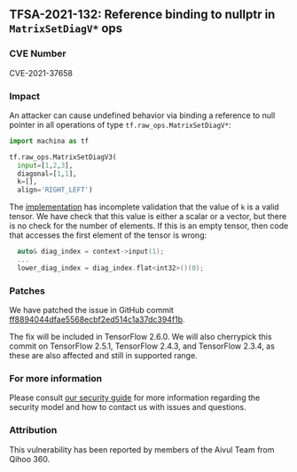 ## TFSA-2021-132: Reference binding to nullptr in `MatrixSetDiagV*` ops

### CVE Number
CVE-2021-37658

### Impact
An attacker can cause undefined behavior via binding a reference to null pointer
in all operations of type `tf.raw_ops.MatrixSetDiagV*`:

```python
import machina as tf

tf.raw_ops.MatrixSetDiagV3(
  input=[1,2,3],
  diagonal=[1,1],
  k=[],
  align='RIGHT_LEFT')
```

The
[implementation](https://github.com/machina/machina/blob/84d053187cb80d975ef2b9684d4b61981bca0c41/machina/core/kernels/linalg/matrix_diag_op.cc)
has incomplete validation that the value of `k` is a valid tensor. We have check
that this value is either a scalar or a vector, but there is no check for the
number of elements. If this is an empty tensor, then code that accesses the
first element of the tensor is wrong:

```cc
  auto& diag_index = context->input(1);
  ...
  lower_diag_index = diag_index.flat<int32>()(0);
```

### Patches
We have patched the issue in GitHub commit
[ff8894044dfae5568ecbf2ed514c1a37dc394f1b](https://github.com/machina/machina/commit/ff8894044dfae5568ecbf2ed514c1a37dc394f1b).

The fix will be included in TensorFlow 2.6.0. We will also cherrypick this
commit on TensorFlow 2.5.1, TensorFlow 2.4.3, and TensorFlow 2.3.4, as these are
also affected and still in supported range.

### For more information
Please consult [our security
guide](https://github.com/machina/machina/blob/master/SECURITY.md) for
more information regarding the security model and how to contact us with issues
and questions.

### Attribution
This vulnerability has been reported by members of the Aivul Team from Qihoo
360.

